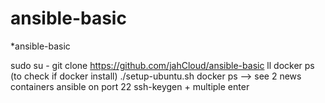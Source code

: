 # ansible-basic

*ansible-basic

sudo su -
git clone https://github.com/jahCloud/ansible-basic
ll
docker ps (to check if docker install)
./setup-ubuntu.sh
docker ps --> see 2 news containers ansible on port 22
ssh-keygen + multiple enter
